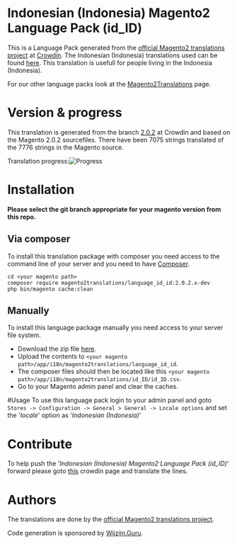 # Indonesian (Indonesia) Magento2 Language Pack (id_ID)
This is a Language Pack generated from the [official Magento2 translations project](https://crowdin.com/project/magento-2) at [Crowdin](https://crowdin.com).
The Indonesian (Indonesia) translations used can be found [here](https://crowdin.com/project/magento-2/id).
This translation is usefull for people living in the Indonesia (Indonesia).

For our other language packs look at the [Magento2Translations](http://magento2translations.github.io/) page.

# Version & progress
This translation is generated from the branch [2.0.2](https://crowdin.com/project/magento-2/id#/2.0.2) at Crowdin and based on the Magento 2.0.2 sourcefiles.
There have been  7075 strings translated of the 7776 strings in the Magento source.

Translation progress:![Progress](http://progressed.io/bar/91)

# Installation
**Please select the git branch appropriate for your magento version from this repo.**
## Via composer
To install this translation package with composer you need access to the command line of your server and you need to have [Composer](https://getcomposer.org).
```
cd <your magento path>
composer require magento2translations/language_id_id:2.0.2.x-dev
php bin/magento cache:clean
```
## Manually
To install this language package manually you need access to your server file system.
* Download the zip file [here](https://github.com/Magento2Translations/language_id_id/archive/2.0.2.zip).
* Upload the contents to `<your magento path>/app/i18n/magento2translations/language_id_id`.
* The composer files should then be located like this `<your magento path>/app/i18n/magento2translations/id_ID/id_ID.csv`.
* Go to your Magento admin panel and clear the caches.

#Usage
To use this language pack login to your admin panel and goto `Stores -> Configuration -> General > General -> Locale options` and set the '*locale*' option as '*Indonesian (Indonesia)*'

# Contribute
To help push the '*Indonesian (Indonesia) Magento2 Language Pack (id_ID)*' forward please goto [this](https://crowdin.com/project/magento-2/id) crowdin page and translate the lines.

# Authors
The translations are done by the [official Magento2 translations project](https://crowdin.com/project/magento-2).

Code generation is sponsored by [Wijzijn.Guru](http://www.wijzijn.guru/).